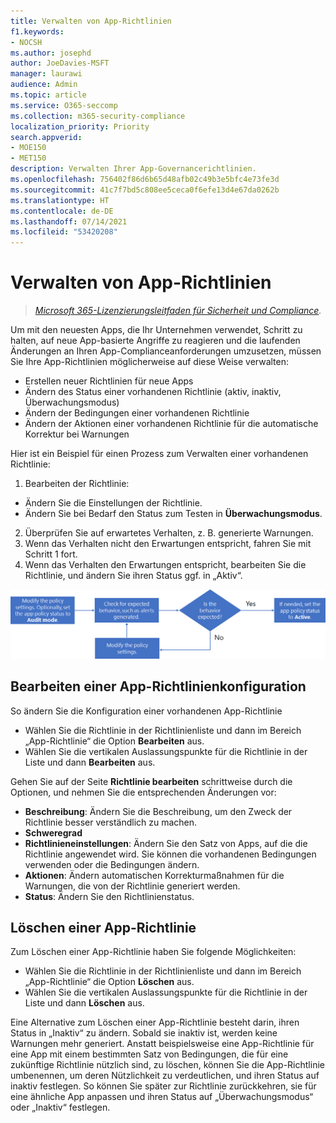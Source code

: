 ```yaml
---
title: Verwalten von App-Richtlinien
f1.keywords:
- NOCSH
ms.author: josephd
author: JoeDavies-MSFT
manager: laurawi
audience: Admin
ms.topic: article
ms.service: O365-seccomp
ms.collection: m365-security-compliance
localization_priority: Priority
search.appverid:
- MOE150
- MET150
description: Verwalten Ihrer App-Governancerichtlinien.
ms.openlocfilehash: 756402f86d6b65d48afb02c49b3e5bfc4e73fe3d
ms.sourcegitcommit: 41c7f7bd5c808ee5ceca0f6efe13d4e67da0262b
ms.translationtype: HT
ms.contentlocale: de-DE
ms.lasthandoff: 07/14/2021
ms.locfileid: "53420208"
---
```

# <a name="manage-app-policies"></a>Verwalten von App-Richtlinien

>*[Microsoft 365-Lizenzierungsleitfaden für Sicherheit und Compliance](https://aka.ms/ComplianceSD).*

Um mit den neuesten Apps, die Ihr Unternehmen verwendet, Schritt zu halten, auf neue App-basierte Angriffe zu reagieren und die laufenden Änderungen an Ihren App-Complianceanforderungen umzusetzen, müssen Sie Ihre App-Richtlinien möglicherweise auf diese Weise verwalten:

- Erstellen neuer Richtlinien für neue Apps
- Ändern des Status einer vorhandenen Richtlinie (aktiv, inaktiv, Überwachungsmodus)
- Ändern der Bedingungen einer vorhandenen Richtlinie
- Ändern der Aktionen einer vorhandenen Richtlinie für die automatische Korrektur bei Warnungen

Hier ist ein Beispiel für einen Prozess zum Verwalten einer vorhandenen Richtlinie:

1. Bearbeiten der Richtlinie:

  - Ändern Sie die Einstellungen der Richtlinie.
  - Ändern Sie bei Bedarf den Status zum Testen in **Überwachungsmodus**.

2. Überprüfen Sie auf erwartetes Verhalten, z. B. generierte Warnungen.
1. Wenn das Verhalten nicht den Erwartungen entspricht, fahren Sie mit Schritt 1 fort.
1. Wenn das Verhalten den Erwartungen entspricht, bearbeiten Sie die Richtlinie, und ändern Sie ihren Status ggf. in „Aktiv“.

![Der Workflow zum Verwalten von App-Richtlinien](../media/manage-app-protection-governance/mapg-manage-policy-process.png)

## <a name="editing-an-app-policy-configuration"></a>Bearbeiten einer App-Richtlinienkonfiguration

So ändern Sie die Konfiguration einer vorhandenen App-Richtlinie

- Wählen Sie die Richtlinie in der Richtlinienliste und dann im Bereich „App-Richtlinie“ die Option **Bearbeiten** aus.
- Wählen Sie die vertikalen Auslassungspunkte für die Richtlinie in der Liste und dann **Bearbeiten** aus.

Gehen Sie auf der Seite **Richtlinie bearbeiten** schrittweise durch die Optionen, und nehmen Sie die entsprechenden Änderungen vor:

- **Beschreibung**: Ändern Sie die Beschreibung, um den Zweck der Richtlinie besser verständlich zu machen.
- **Schweregrad**
- **Richtlinieneinstellungen**: Ändern Sie den Satz von Apps, auf die die Richtlinie angewendet wird. Sie können die vorhandenen Bedingungen verwenden oder die Bedingungen ändern.
- **Aktionen**: Ändern automatischen Korrekturmaßnahmen für die Warnungen, die von der Richtlinie generiert werden.
- **Status**: Ändern Sie den Richtlinienstatus.

## <a name="deleting-an-app-policy"></a>Löschen einer App-Richtlinie

Zum Löschen einer App-Richtlinie haben Sie folgende Möglichkeiten:

- Wählen Sie die Richtlinie in der Richtlinienliste und dann im Bereich „App-Richtlinie“ die Option **Löschen** aus.
- Wählen Sie die vertikalen Auslassungspunkte für die Richtlinie in der Liste und dann **Löschen** aus.

Eine Alternative zum Löschen einer App-Richtlinie besteht darin, ihren Status in „Inaktiv“ zu ändern. Sobald sie inaktiv ist, werden keine Warnungen mehr generiert. Anstatt beispielsweise eine App-Richtlinie für eine App mit einem bestimmten Satz von Bedingungen, die für eine zukünftige Richtlinie nützlich sind, zu löschen, können Sie die App-Richtlinie umbenennen, um deren Nützlichkeit zu verdeutlichen, und ihren Status auf inaktiv festlegen. So können Sie später zur Richtlinie zurückkehren, sie für eine ähnliche App anpassen und ihren Status auf „Überwachungsmodus“ oder „Inaktiv“ festlegen.
